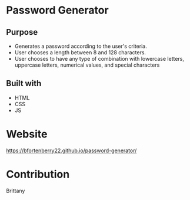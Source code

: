# Password Generator

## Purpose
* Generates a password according to the user's criteria. 
* User chooses a length between 8 and 128 characters.
* User chooses to have any type of combination with lowercase letters, uppercase letters, numerical values, and special characters

## Built with
* HTML
* CSS
* JS

# Website
https://bfortenberry22.github.io/password-generator/

# Contribution
Brittany
